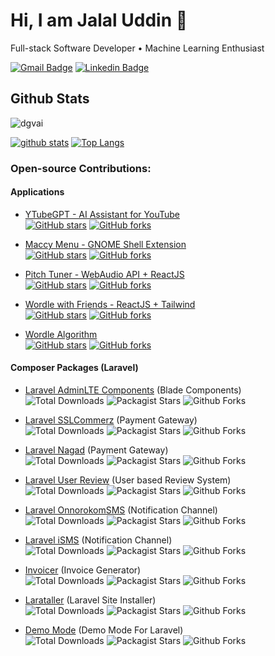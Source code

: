 # Hi, I am Jalal Uddin 👋
Full-stack Software Developer &bull; Machine Learning Enthusiast 

[![Gmail Badge](https://img.shields.io/badge/-Mail%20Me-c14438?style=flat&logo=Gmail&logoColor=white)](mailto:dgvai.hridoy@gmail.com) [![Linkedin Badge](https://img.shields.io/badge/-LinkedIn-0072b1?style=flat&logo=Linkedin&logoColor=white)](https://linkedin.com/in/myselfjalal/)

</p>

## Github Stats

<p align=left> <img src=https://komarev.com/ghpvc/?username=dgvai alt=dgvai /></p>

[![github stats](https://github-readme-stats.vercel.app/api?username=dgvai)](https://github.com/anuraghazra/github-readme-stats) 
[![Top Langs](https://github-readme-stats.vercel.app/api/top-langs/?username=dgvai&layout=compact)](https://github.com/dgvai/github-readme-stats)

### Open-source Contributions:

#### Applications

- [YTubeGPT - AI Assistant for YouTube](https://github.com/dgvai/YTube-GPT/)  
   [![GitHub stars](https://badgen.net/github/stars/dgvai/YTube-GPT)](https://github.com/dgvai/YTube-GPT/)  [![GitHub forks](https://badgen.net/github/forks/dgvai//YTube-GPT)](https://github.com/dgvai/YTube-GPT/)

- [Maccy Menu - GNOME Shell Extension](https://github.com/dgvai/maccymenu-gnome-shell-ext/)  
   [![GitHub stars](https://badgen.net/github/stars/dgvai/maccymenu-gnome-shell-ext)](https://github.com/dgvai/maccymenu-gnome-shell-ext/)  [![GitHub forks](https://badgen.net/github/forks/dgvai/maccymenu-gnome-shell-ext)](https://github.com/dgvai/maccymenu-gnome-shell-ext/) 

 - [Pitch Tuner - WebAudio API + ReactJS](https://github.com/dgvai/webaudio-pitch-tuner/)  
   [![GitHub stars](https://badgen.net/github/stars/dgvai/webaudio-pitch-tuner)](https://github.com/dgvai/webaudio-pitch-tuner/)  [![GitHub forks](https://badgen.net/github/forks/dgvai/webaudio-pitch-tuner)](https://github.com/dgvai/webaudio-pitch-tuner/)  

 - [Wordle with Friends - ReactJS + Tailwind](https://github.com/dgvai/wordle-with-friends/)  
   [![GitHub stars](https://badgen.net/github/stars/dgvai/wordle-with-friends)](https://github.com/dgvai/wordle-with-friends/)  [![GitHub forks](https://badgen.net/github/forks/dgvai/wordle-with-friends)](https://github.com/dgvai/wordle-with-friends/)  

 - [Wordle Algorithm](https://github.com/dgvai/wordle-algorithm/)  
   [![GitHub stars](https://badgen.net/github/stars/dgvai/wordle-algorithm)](https://github.com/dgvai/wordle-algorithm/)  [![GitHub forks](https://badgen.net/github/forks/dgvai/wordle-algorithm)](https://github.com/dgvai/wordle-algorithm/)  

#### Composer Packages (Laravel)
 - <a href="https://github.com/dgvai/laravel-adminlte-components">  Laravel AdminLTE Components</a> (Blade Components)  
 <img alt="Total Downloads" src="https://poser.pugx.org/dgvai/laravel-adminlte-components/downloads"> <img alt="Packagist Stars" src="https://img.shields.io/packagist/stars/dgvai/laravel-adminlte-components"> <img alt="Github Forks" src="https://img.shields.io/github/forks/dgvai/laravel-adminlte-components"> 

 - <a href="https://github.com/dgvai/laravel-sslcommerz">  Laravel SSLCommerz</a> (Payment Gateway)  
 <img alt="Total Downloads" src="https://poser.pugx.org/dgvai/laravel-sslcommerz/downloads"> <img alt="Packagist Stars" src="https://img.shields.io/packagist/stars/dgvai/laravel-sslcommerz"> <img alt="Github Forks" src="https://img.shields.io/github/forks/dgvai/laravel-sslcommerz"> 

 - <a href="https://github.com/dgvai/laravel-nagad">  Laravel Nagad</a> (Payment Gateway)  
 <img alt="Total Downloads" src="https://poser.pugx.org/dgvai/laravel-nagad/downloads"> <img alt="Packagist Stars" src="https://img.shields.io/packagist/stars/dgvai/laravel-nagad"> <img alt="Github Forks" src="https://img.shields.io/github/forks/dgvai/laravel-nagad"> 
 
 -  <a href="https://github.com/dgvai/laravel-user-review">  Laravel User Review</a> (User based Review System)  
 <img alt="Total Downloads" src="https://poser.pugx.org/dgvai/laravel-user-review/downloads"> <img alt="Packagist Stars" src="https://img.shields.io/packagist/stars/dgvai/laravel-user-review"> <img alt="Github Forks" src="https://img.shields.io/github/forks/dgvai/laravel-user-review">

 - <a href="https://github.com/dgvai/laravel-notification-channel-onnorokomsms"> Laravel OnnorokomSMS</a> (Notification Channel)  
 <img alt="Total Downloads" src="https://poser.pugx.org/dgvai/laravel-notification-channel-onnorokomsms/downloads"> <img alt="Packagist Stars" src="https://img.shields.io/packagist/stars/dgvai/laravel-notification-channel-onnorokomsms"> <img alt="Github Forks" src="https://img.shields.io/github/forks/dgvai/laravel-notification-channel-onnorokomsms"> 

 - <a href="https://github.com/dgvai/laravel-notification-channel-isms"> Laravel iSMS</a> (Notification Channel)  
 <img alt="Total Downloads" src="https://poser.pugx.org/dgvai/laravel-notification-channel-isms/downloads"> <img alt="Packagist Stars" src="https://img.shields.io/packagist/stars/dgvai/laravel-notification-channel-isms">  <img alt="Github Forks" src="https://img.shields.io/github/forks/dgvai/laravel-notification-channel-isms"> 

 - <a href="https://github.com/dgvai/laravel-invoicer"> Invoicer</a> (Invoice Generator)   
 <img alt="Total Downloads" src="https://poser.pugx.org/dgvai/laravel-invoicer/downloads"> <img alt="Packagist Stars" src="https://img.shields.io/packagist/stars/dgvai/laravel-invoicer"> <img alt="Github Forks" src="https://img.shields.io/github/forks/dgvai/laravel-invoicer"> 

 - <a href="https://github.com/dgvai/larataller"> Larataller</a> (Laravel Site Installer)  
 <img alt="Total Downloads" src="https://poser.pugx.org/dgvai/larataller/downloads"> <img alt="Packagist Stars" src="https://img.shields.io/packagist/stars/dgvai/larataller"> <img alt="Github Forks" src="https://img.shields.io/github/forks/dgvai/larataller"> 

 - <a href="https://github.com/dgvai/laravel-demo-mode"> Demo Mode</a> (Demo Mode For Laravel)   
 <img alt="Total Downloads" src="https://poser.pugx.org/dgvai/laravel-demo-mode/downloads"> <img alt="Packagist Stars" src="https://img.shields.io/packagist/stars/dgvai/laravel-demo-mode"> <img alt="Github Forks" src="https://img.shields.io/github/forks/dgvai/laravel-demo-mode"> 

